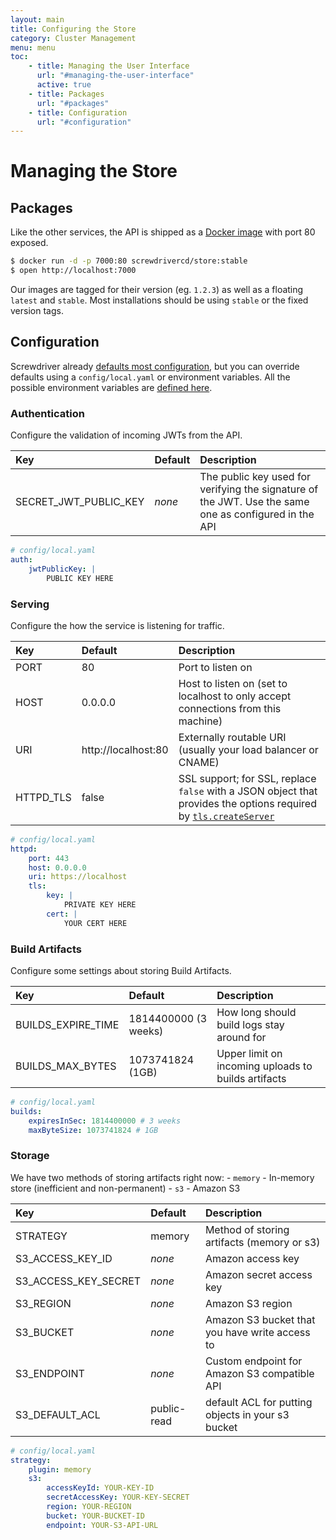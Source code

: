 ```yaml
---
layout: main
title: Configuring the Store
category: Cluster Management
menu: menu
toc: 
    - title: Managing the User Interface
      url: "#managing-the-user-interface"
      active: true
    - title: Packages
      url: "#packages"
    - title: Configuration
      url: "#configuration"
---
```

# Managing the Store

## Packages

Like the other services, the API is shipped as a [Docker image](https://hub.docker.com/r/screwdrivercd/store/) with port 80 exposed.

```bash
$ docker run -d -p 7000:80 screwdrivercd/store:stable
$ open http://localhost:7000
```

Our images are tagged for their version (eg. `1.2.3`) as well as a floating `latest` and `stable`. Most installations should be using `stable` or the fixed version tags.

## Configuration

Screwdriver already [defaults most configuration](https://github.com/screwdriver-cd/store/blob/master/config/default.yaml), but you can override defaults using a `config/local.yaml` or environment variables. All the possible environment variables are [defined here](https://github.com/screwdriver-cd/store/blob/master/config/custom-environment-variables.yaml).

### Authentication

Configure the validation of incoming JWTs from the API.

| Key                   | Default | Description                                                                                           |
|:----------------------|:--------|:------------------------------------------------------------------------------------------------------|
| SECRET_JWT_PUBLIC_KEY | *none*  | The public key used for verifying the signature of the JWT. Use the same one as configured in the API |

```yaml
# config/local.yaml
auth:
    jwtPublicKey: |
        PUBLIC KEY HERE
```

### Serving

Configure the how the service is listening for traffic.

| Key       | Default             | Description                                                                                                                                                                                                |
|:----------|:--------------------|:-----------------------------------------------------------------------------------------------------------------------------------------------------------------------------------------------------------|
| PORT      | 80                  | Port to listen on                                                                                                                                                                                          |
| HOST      | 0.0.0.0             | Host to listen on (set to localhost to only accept connections from this machine)                                                                                                                          |
| URI       | http://localhost:80 | Externally routable URI (usually your load balancer or CNAME)                                                                                                                                              |
| HTTPD_TLS | false               | SSL support; for SSL, replace `false` with a JSON object that provides the options required by [`tls.createServer`](https://nodejs.org/api/tls.html#tls_tls_createserver_options_secureconnectionlistener) |

```yaml
# config/local.yaml
httpd:
    port: 443
    host: 0.0.0.0
    uri: https://localhost
    tls:
        key: |
            PRIVATE KEY HERE
        cert: |
            YOUR CERT HERE
```

### Build Artifacts

Configure some settings about storing Build Artifacts.

| Key                | Default              | Description                                         |
|:-------------------|:---------------------|:----------------------------------------------------|
| BUILDS_EXPIRE_TIME | 1814400000 (3 weeks) | How long should build logs stay around for          |
| BUILDS_MAX_BYTES   | 1073741824 (1GB)     | Upper limit on incoming uploads to builds artifacts |

```yaml
# config/local.yaml
builds:
    expiresInSec: 1814400000 # 3 weeks
    maxByteSize: 1073741824 # 1GB
```

### Storage

We have two methods of storing artifacts right now: - `memory` - In-memory store (inefficient and non-permanent) - `s3` - Amazon S3

| Key                  | Default | Description                                    |
|:---------------------|:--------|:-----------------------------------------------|
| STRATEGY             | memory  | Method of storing artifacts (memory or s3)     |
| S3_ACCESS_KEY_ID     | *none*  | Amazon access key                              |
| S3_ACCESS_KEY_SECRET | *none*  | Amazon secret access key                       |
| S3_REGION            | *none*  | Amazon S3 region                               |
| S3_BUCKET            | *none*  | Amazon S3 bucket that you have write access to |
| S3_ENDPOINT          | *none*  | Custom endpoint for Amazon S3 compatible API   |
| S3_DEFAULT_ACL       | public-read | default ACL for putting objects in your s3 bucket |

```yaml
# config/local.yaml
strategy:
    plugin: memory
    s3:
        accessKeyId: YOUR-KEY-ID
        secretAccessKey: YOUR-KEY-SECRET
        region: YOUR-REGION
        bucket: YOUR-BUCKET-ID
        endpoint: YOUR-S3-API-URL
```
